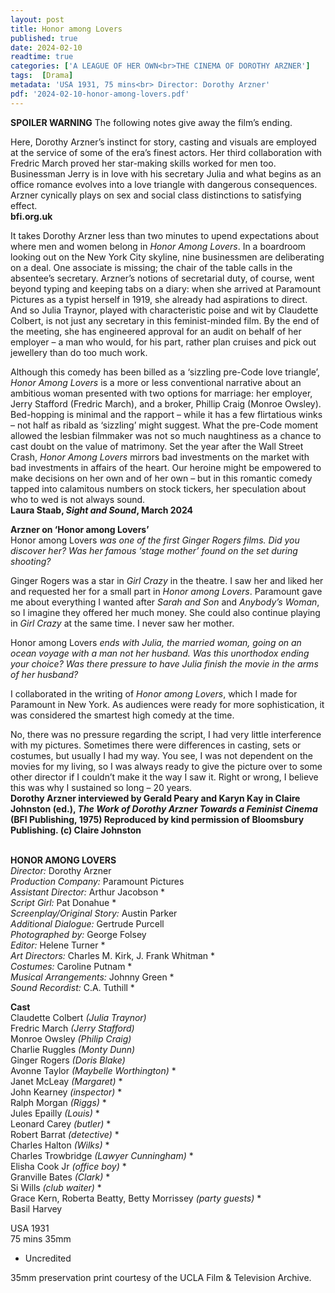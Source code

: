 ```yaml
---
layout: post
title: Honor among Lovers
published: true
date: 2024-02-10
readtime: true
categories: ['A LEAGUE OF HER OWN<br>THE CINEMA OF DOROTHY ARZNER']
tags:  [Drama]
metadata: 'USA 1931, 75 mins<br> Director: Dorothy Arzner'
pdf: '2024-02-10-honor-among-lovers.pdf'
---
```


**SPOILER WARNING** The following notes give away the film’s ending.

Here, Dorothy Arzner’s instinct for story, casting and visuals are employed at the service of some of the era’s finest actors. Her third collaboration with Fredric March proved her star-making skills worked for men too. Businessman Jerry is in love with his secretary Julia and what begins as an office romance evolves into a love triangle with dangerous consequences. Arzner cynically plays on sex and social class distinctions to satisfying effect.  
**bfi.org.uk**  

It takes Dorothy Arzner less than two minutes to upend expectations about where men and women belong in _Honor Among Lovers_. In a boardroom looking out on the New York City skyline, nine businessmen are deliberating on a deal. One associate is missing; the chair of the table calls in the absentee’s secretary. Arzner’s notions of secretarial duty, of course, went beyond typing and keeping tabs on a diary: when she arrived at Paramount Pictures as a typist herself in 1919, she already had aspirations to direct. And so Julia Traynor, played with characteristic poise and wit by Claudette Colbert, is not just any secretary in this feminist-minded film. By the end of the meeting, she has engineered approval for an audit on behalf of her employer – a man who would, for his part, rather plan cruises and pick out jewellery than do too much work.

Although this comedy has been billed as a ‘sizzling pre-Code love triangle’, _Honor Among Lovers_ is a more or less conventional narrative about an ambitious woman presented with two options for marriage: her employer, Jerry Stafford (Fredric March), and a broker, Phillip Craig (Monroe Owsley). Bed-hopping is minimal and the rapport – while it has a few flirtatious winks – not half as ribald as ‘sizzling’ might suggest. What the pre-Code moment allowed the lesbian filmmaker was not so much naughtiness as a chance to cast doubt on the value of matrimony. Set the year after the Wall Street Crash, _Honor Among Lovers_ mirrors bad investments on the market with bad investments in affairs of the heart. Our heroine might be empowered to make decisions on her own and of her own – but in this romantic comedy tapped into calamitous numbers on stock tickers, her speculation about who to wed is not always sound.  
**Laura Staab, _Sight and Sound_, March 2024**  

**Arzner on ‘Honor among Lovers’**  
Honor among Lovers _was one of the first Ginger Rogers films. Did you discover her? Was her famous ‘stage mother’ found on the set during shooting?_

Ginger Rogers was a star in _Girl_ _Crazy_ in the theatre. I saw her and liked her and requested her for a small part in _Honor among Lovers_. Paramount gave me about everything I wanted after _Sarah and Son_ and _Anybody’s Woman_, so I imagine they offered her much money. She could also continue playing in _Girl Crazy_ at the same time. I never saw her mother.

Honor among Lovers _ends with Julia, the married woman, going on an ocean voyage with a man not her husband. Was this unorthodox ending your choice? Was there pressure to have Julia finish the movie in the arms of her husband?_

I collaborated in the writing of _Honor among Lovers_, which I made for Paramount in New York. As audiences were ready for more sophistication, it was considered the smartest high comedy at the time.

No, there was no pressure regarding the script, I had very little interference with my pictures. Sometimes there were differences in casting, sets or costumes, but usually I had my way. You see, I was not dependent on the movies for my living, so I was always ready to give the picture over to some other director if I couldn’t make it the way I saw it. Right or wrong, I believe this was why I sustained so long – 20 years.  
**Dorothy Arzner interviewed by Gerald Peary and Karyn Kay in Claire Johnston (ed.), _The Work of Dorothy Arzner  Towards a Feminist Cinema_ (BFI Publishing, 1975) Reproduced by kind permission of Bloomsbury Publishing. (c) Claire Johnston**  
<br>

**HONOR AMONG LOVERS**  
_Director:_ Dorothy Arzner  
_Production Company:_ Paramount Pictures  
_Assistant Director:_ Arthur Jacobson *  
_Script Girl:_ Pat Donahue *  
_Screenplay/Original Story:_ Austin Parker  
_Additional Dialogue:_ Gertrude Purcell  
_Photographed by:_ George Folsey  
_Editor:_ Helene Turner *  
_Art Directors:_ Charles M. Kirk, J. Frank Whitman *  
_Costumes:_ Caroline Putnam *  
_Musical Arrangements:_ Johnny Green *  
_Sound Recordist:_ C.A. Tuthill *  

**Cast**  
Claudette Colbert _(Julia Traynor)_  
Fredric March _(Jerry Stafford)_  
Monroe Owsley _(Philip Craig)_  
Charlie Ruggles _(Monty Dunn)_  
Ginger Rogers _(Doris Blake)_  
Avonne Taylor _(Maybelle Worthington)_ *  
Janet McLeay _(Margaret)_ *  
John Kearney _(inspector)_ *  
Ralph Morgan _(Riggs)_ *  
Jules Epailly _(Louis)_ *  
Leonard Carey _(butler)_ *  
Robert Barrat _(detective)_ *  
Charles Halton _(Wilks)_ *  
Charles Trowbridge _(Lawyer Cunningham)_ *  
Elisha Cook Jr _(office boy)_ *  
Granville Bates _(Clark)_ *  
Si Wills _(club waiter)_ *  
Grace Kern, Roberta Beatty, Betty Morrissey _(party guests)_ *  
Basil Harvey  

USA 1931  
75 mins
35mm  

* Uncredited  

35mm preservation print courtesy of the UCLA Film & Television Archive.
<!--stackedit_data:
eyJoaXN0b3J5IjpbMzMxMzY2OTNdfQ==
-->